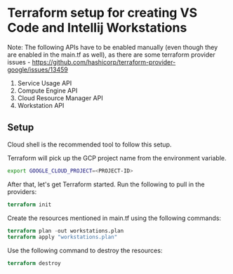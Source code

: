 # Terraform setup for creating VS Code and Intellij Workstations

Note: The following APIs have to be enabled manually (even though they are enabled in the main.tf as well), as there are some terraform provider issues - https://github.com/hashicorp/terraform-provider-google/issues/13459

1. Service Usage API
2. Compute Engine API
3. Cloud Resource Manager API
4. Workstation API

## Setup
Cloud shell is the recommended tool to follow this setup.

Terraform will pick up the GCP project name from the environment variable.

```bash
export GOOGLE_CLOUD_PROJECT=<PROJECT-ID>
```

After that, let's get Terraform started. Run the following to pull in the providers:

```terraform
terraform init
```

Create the resources mentioned in main.tf using the following commands:

```terraform
terraform plan -out workstations.plan
terraform apply "workstations.plan"
```

Use the following command to destroy the resources:

```terraform
terraform destroy
```
